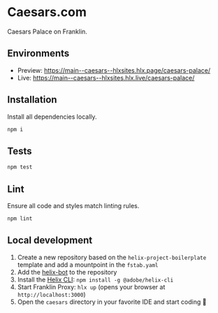 # Caesars.com

Caesars Palace on Franklin.

## Environments
- Preview: https://main--caesars--hlxsites.hlx.page/caesars-palace/
- Live: https://main--caesars--hlxsites.hlx.live/caesars-palace/

## Installation
Install all dependencies locally.

```sh
npm i
```

## Tests

```sh
npm test
```

## Lint
Ensure all code and styles match linting rules.

```sh
npm lint
```

## Local development

1. Create a new repository based on the `helix-project-boilerplate` template and add a mountpoint in the `fstab.yaml`
1. Add the [helix-bot](https://github.com/apps/helix-bot) to the repository
1. Install the [Helix CLI](https://github.com/adobe/helix-cli): `npm install -g @adobe/helix-cli`
1. Start Franklin Proxy: `hlx up` (opens your browser at `http://localhost:3000`)
1. Open the `caesars` directory in your favorite IDE and start coding 🙂
